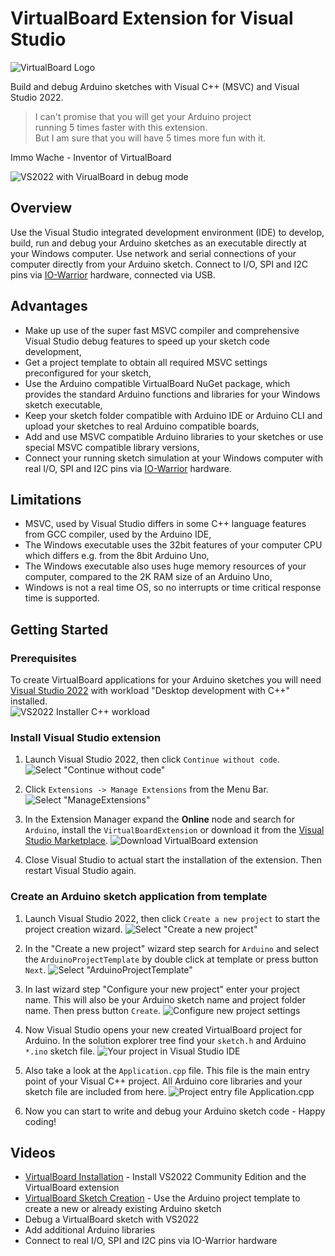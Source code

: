 # VirtualBoard Extension for Visual Studio

![VirtualBoard Logo](./doc/images/Logo-VirtualBoard_128.png)

Build and debug Arduino sketches with Visual C++ (MSVC) and Visual Studio 2022.

> I can't promise that you will get your Arduino project  
> running 5 times faster with this extension.  
> But I am sure that you will have 5 times more fun with it.

Immo Wache - Inventor of VirtualBoard

![VS2022 with VirualBoard in debug mode](./doc/images/02-vs2022-with-virtualboard.png)

## Overview

Use the Visual Studio integrated development environment (IDE) to develop, build, run and debug your Arduino sketches as an executable directly at your Windows computer. Use network and serial connections of your computer directly from your Arduino sketch. Connect to I/O, SPI and I2C pins via [IO-Warrior](https://www.codemercs.com/en/io) hardware, connected via USB.

## Advantages

- Make up use of the super fast MSVC compiler and comprehensive Visual Studio debug features to speed up your sketch code development,
- Get a project template to obtain all required MSVC settings preconfigured for your sketch,
- Use the Arduino compatible VirtualBoard NuGet package, which provides the standard Arduino functions and libraries for your Windows sketch executable,
- Keep your sketch folder compatible with Arduino IDE or Arduino CLI and upload your sketches to real Arduino compatible boards,
- Add and use MSVC compatible Arduino libraries to your sketches or use special MSVC compatible library versions,
- Connect your running sketch simulation at your Windows computer with real I/O, SPI and I2C pins via [IO-Warrior](https://www.codemercs.com/en/io) hardware.

## Limitations

- MSVC, used by Visual Studio differs in some C++ language features from GCC compiler, used by the Arduino IDE,
- The Windows executable uses the 32bit features of your computer CPU which differs e.g. from the 8bit Arduino Uno,
- The Windows executable also uses huge memory resources of your computer, compared to the 2K RAM size of an Arduino Uno,
- Windows is not a real time OS, so no interrupts or time critical response time is supported.

## Getting Started

### Prerequisites

To create VirtualBoard applications for your Arduino sketches you will need [Visual Studio 2022](https://visualstudio.microsoft.com/vs/) with workload "Desktop development with C++" installed.  
![VS2022 Installer C++ workload](./doc/images/01-vs2022-workload-cpp.png)

### Install Visual Studio extension
1. Launch Visual Studio 2022, then click `Continue without code`. 
   ![Select "Continue without code"](./doc/images/03-start-vs-without-code.png)
   
2. Click `Extensions -> Manage Extensions` from the Menu Bar.
   ![Select "ManageExtensions" ](./doc/images/04-manage-extensions.png)
   
3. In the Extension Manager expand the **Online** node and search for `Arduino`, install the `VirtualBoardExtension` or download it from the [Visual Studio Marketplace](https://marketplace.visualstudio.com/items?itemName=virtual-maker.virtualboardextension).
   ![Download VirtualBoard extension](./doc/images/05-install-virtualboard-extension.png)
   
4. Close Visual Studio to actual start the installation of the extension. Then restart Visual Studio again.

### Create an Arduino sketch application from template
1. Launch Visual Studio 2022, then click `Create a new project` to start the project creation wizard.
   ![Select "Create a new project"](./doc/images/06-vs-create-new-project.png)
   
2. In the "Create a new project" wizard step search for `Arduino` and select the `ArduinoProjectTemplate` by double click at template or press button `Next`.
   ![Select "ArduinoProjectTemplate"](./doc/images/07-vs-select-arduino-project-template.png)

3. In last wizard step "Configure your new project" enter your project name.
   This will also be your Arduino sketch name and project folder name. Then press button `Create`.
   ![Configure new project settings](./doc/images/08-vs-configure-project-settings.png)

4. Now Visual Studio opens your new created VirtualBoard project for Arduino. In the solution explorer tree find your `sketch.h` and Arduino `*.ino` sketch file.
   ![Your project in Visual Studio IDE](./doc/images/09-vs-ide-project-view.png)

5. Also take a look at the `Application.cpp` file. This file is the main entry point of your Visual C++ project. All Arduino core libraries and your sketch file are included from here.
   ![Project entry file Application.cpp](./doc/images/10-project-entry-file-application.png)

6. Now you can start to write and debug your Arduino sketch code - Happy coding!



## Videos
- [VirtualBoard Installation](https://vimeo.com/727126315) - Install VS2022 Community Edition and the VirtualBoard extension
- [VirtualBoard Sketch Creation](https://vimeo.com/727133698) - Use the Arduino project template to create a new or already existing Arduino sketch
- Debug a VirtualBoard sketch with VS2022
- Add additional Arduino libraries
- Connect to real I/O, SPI and I2C pins via IO-Warrior hardware